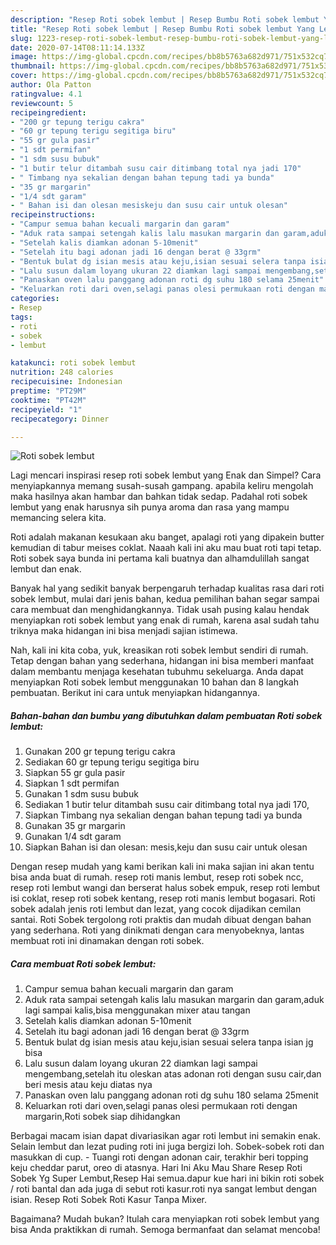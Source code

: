 ```yaml
---
description: "Resep Roti sobek lembut | Resep Bumbu Roti sobek lembut Yang Lezat Sekali"
title: "Resep Roti sobek lembut | Resep Bumbu Roti sobek lembut Yang Lezat Sekali"
slug: 1223-resep-roti-sobek-lembut-resep-bumbu-roti-sobek-lembut-yang-lezat-sekali
date: 2020-07-14T08:11:14.133Z
image: https://img-global.cpcdn.com/recipes/bb8b5763a682d971/751x532cq70/roti-sobek-lembut-foto-resep-utama.jpg
thumbnail: https://img-global.cpcdn.com/recipes/bb8b5763a682d971/751x532cq70/roti-sobek-lembut-foto-resep-utama.jpg
cover: https://img-global.cpcdn.com/recipes/bb8b5763a682d971/751x532cq70/roti-sobek-lembut-foto-resep-utama.jpg
author: Ola Patton
ratingvalue: 4.1
reviewcount: 5
recipeingredient:
- "200 gr tepung terigu cakra"
- "60 gr tepung terigu segitiga biru"
- "55 gr gula pasir"
- "1 sdt permifan"
- "1 sdm susu bubuk"
- "1 butir telur ditambah susu cair ditimbang total nya jadi 170"
- " Timbang nya sekalian dengan bahan tepung tadi ya bunda"
- "35 gr margarin"
- "1/4 sdt garam"
- " Bahan isi dan olesan mesiskeju dan susu cair untuk olesan"
recipeinstructions:
- "Campur semua bahan kecuali margarin dan garam"
- "Aduk rata sampai setengah kalis lalu masukan margarin dan garam,aduk lagi sampai kalis,bisa menggunakan mixer atau tangan"
- "Setelah kalis diamkan adonan 5-10menit"
- "Setelah itu bagi adonan jadi 16 dengan berat @ 33grm"
- "Bentuk bulat dg isian mesis atau keju,isian sesuai selera tanpa isian jg bisa"
- "Lalu susun dalam loyang ukuran 22 diamkan lagi sampai mengembang,setelah itu oleskan atas adonan roti dengan susu cair,dan beri mesis atau keju diatas nya"
- "Panaskan oven lalu panggang adonan roti dg suhu 180 selama 25menit"
- "Keluarkan roti dari oven,selagi panas olesi permukaan roti dengan margarin,Roti sobek siap dihidangkan"
categories:
- Resep
tags:
- roti
- sobek
- lembut

katakunci: roti sobek lembut 
nutrition: 248 calories
recipecuisine: Indonesian
preptime: "PT29M"
cooktime: "PT42M"
recipeyield: "1"
recipecategory: Dinner

---
```



![Roti sobek lembut](https://img-global.cpcdn.com/recipes/bb8b5763a682d971/751x532cq70/roti-sobek-lembut-foto-resep-utama.jpg)

Lagi mencari inspirasi resep roti sobek lembut yang Enak dan Simpel? Cara menyiapkannya memang susah-susah gampang. apabila keliru mengolah maka hasilnya akan hambar dan bahkan tidak sedap. Padahal roti sobek lembut yang enak harusnya sih punya aroma dan rasa yang mampu memancing selera kita.

Roti adalah makanan kesukaan aku banget, apalagi roti yang dipakein butter kemudian di tabur meises coklat. Naaah kali ini aku mau buat roti tapi tetap. Roti sobek saya bunda ini pertama kali buatnya dan alhamdulillah sangat lembut dan enak.

Banyak hal yang sedikit banyak berpengaruh terhadap kualitas rasa dari roti sobek lembut, mulai dari jenis bahan, kedua pemilihan bahan segar sampai cara membuat dan menghidangkannya. Tidak usah pusing kalau hendak menyiapkan roti sobek lembut yang enak di rumah, karena asal sudah tahu triknya maka hidangan ini bisa menjadi sajian istimewa.


Nah, kali ini kita coba, yuk, kreasikan roti sobek lembut sendiri di rumah. Tetap dengan bahan yang sederhana, hidangan ini bisa memberi manfaat dalam membantu menjaga kesehatan tubuhmu sekeluarga. Anda dapat menyiapkan Roti sobek lembut menggunakan 10 bahan dan 8 langkah pembuatan. Berikut ini cara untuk menyiapkan hidangannya.

<!--inarticleads1-->

##### Bahan-bahan dan bumbu yang dibutuhkan dalam pembuatan Roti sobek lembut:

1. Gunakan 200 gr tepung terigu cakra
1. Sediakan 60 gr tepung terigu segitiga biru
1. Siapkan 55 gr gula pasir
1. Siapkan 1 sdt permifan
1. Gunakan 1 sdm susu bubuk
1. Sediakan 1 butir telur ditambah susu cair ditimbang total nya jadi 170,
1. Siapkan  Timbang nya sekalian dengan bahan tepung tadi ya bunda
1. Gunakan 35 gr margarin
1. Gunakan 1/4 sdt garam
1. Siapkan  Bahan isi dan olesan: mesis,keju dan susu cair untuk olesan


Dengan resep mudah yang kami berikan kali ini maka sajian ini akan tentu bisa anda buat di rumah. resep roti manis lembut, resep roti sobek ncc, resep roti lembut wangi dan berserat halus sobek empuk, resep roti lembut isi coklat, resep roti sobek kentang, resep roti manis lembut bogasari. Roti sobek adalah jenis roti lembut dan lezat, yang cocok dijadikan cemilan santai. Roti Sobek tergolong roti praktis dan mudah dibuat dengan bahan yang sederhana. Roti yang dinikmati dengan cara menyobeknya, lantas membuat roti ini dinamakan dengan roti sobek. 

<!--inarticleads2-->

##### Cara membuat Roti sobek lembut:

1. Campur semua bahan kecuali margarin dan garam
1. Aduk rata sampai setengah kalis lalu masukan margarin dan garam,aduk lagi sampai kalis,bisa menggunakan mixer atau tangan
1. Setelah kalis diamkan adonan 5-10menit
1. Setelah itu bagi adonan jadi 16 dengan berat @ 33grm
1. Bentuk bulat dg isian mesis atau keju,isian sesuai selera tanpa isian jg bisa
1. Lalu susun dalam loyang ukuran 22 diamkan lagi sampai mengembang,setelah itu oleskan atas adonan roti dengan susu cair,dan beri mesis atau keju diatas nya
1. Panaskan oven lalu panggang adonan roti dg suhu 180 selama 25menit
1. Keluarkan roti dari oven,selagi panas olesi permukaan roti dengan margarin,Roti sobek siap dihidangkan


Berbagai macam isian dapat divariasikan agar roti lembut ini semakin enak. Selain lembut dan lezat puding roti ini juga bergizi loh. Sobek-sobek roti dan masukkan di cup. - Tuangi roti dengan adonan cair, terakhir beri topping keju cheddar parut, oreo di atasnya. Hari Ini Aku Mau Share Resep Roti Sobek Yg Super Lembut,Resep Hai semua.dapur kue hari ini bikin roti sobek / roti bantal dan ada juga di sebut roti kasur.roti nya sangat lembut dengan isian. Resep Roti Sobek Roti Kasur Tanpa Mixer. 

Bagaimana? Mudah bukan? Itulah cara menyiapkan roti sobek lembut yang bisa Anda praktikkan di rumah. Semoga bermanfaat dan selamat mencoba!
